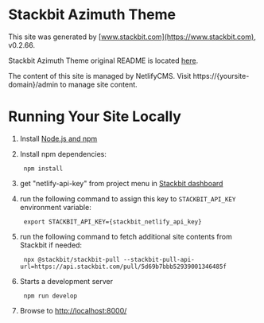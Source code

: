 # Stackbit Azimuth Theme

This site was generated by [www.stackbit.com](https://www.stackbit.com), v0.2.66.

Stackbit Azimuth Theme original README is located [here](./README.theme.md).

The content of this site is managed by NetlifyCMS. Visit https://{yoursite-domain}/admin to manage site content.

# Running Your Site Locally

1. Install [Node.js and npm](https://nodejs.org/en/)

1. Install npm dependencies:

        npm install

1. get "netlify-api-key" from project menu in [Stackbit dashboard](https://app.stackbit.com/dashboard)

1. run the following command to assign this key to `STACKBIT_API_KEY` environment variable:

        export STACKBIT_API_KEY={stackbit_netlify_api_key}

1. run the following command to fetch additional site contents from Stackbit if needed:

        npx @stackbit/stackbit-pull --stackbit-pull-api-url=https://api.stackbit.com/pull/5d69b7bbb52939001346485f

1. Starts a development server

        npm run develop

1. Browse to [http://localhost:8000/](http://localhost:8000/)
